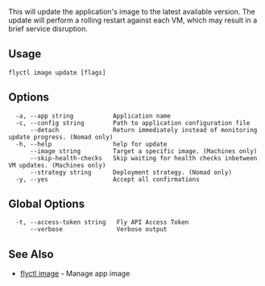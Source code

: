This will update the application's image to the latest available version.
The update will perform a rolling restart against each VM, which may result in a brief service disruption.

## Usage
~~~
flyctl image update [flags]
~~~

## Options

~~~
  -a, --app string           Application name
  -c, --config string        Path to application configuration file
      --detach               Return immediately instead of monitoring update progress. (Nomad only)
  -h, --help                 help for update
      --image string         Target a specific image. (Machines only)
      --skip-health-checks   Skip waiting for health checks inbetween VM updates. (Machines only)
      --strategy string      Deployment strategy. (Nomad only)
  -y, --yes                  Accept all confirmations
~~~

## Global Options

~~~
  -t, --access-token string   Fly API Access Token
      --verbose               Verbose output
~~~

## See Also

* [flyctl image](/docs/flyctl/image/)	 - Manage app image

